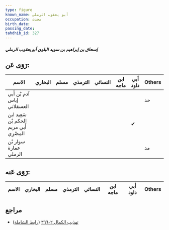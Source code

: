 ```yaml
---
type: figure
known_name: أبو يعقوب الرملي
occupation: محدث
birth_date:
passing_date:
tahdhib_id: 327
---
```

##### إسحاق بن إبراهيم بن سويد البلوي أبو يعقوب الرملي

## رَوَى عَن:
| الاسم                                    | البخاري | مسلم | الترمذي | النسائي | ابن ماجه | أبي داود | Others |
| ---------------------------------------- | ------- | ---- | ------- | ------- | -------- | -------- | ------ |
| آدم بْن أَبي إياس العسقلاني              |         |      |         |         |          |          | خد     |
| سَعِيد ابن الحكم بْن أَبي مريم المِصْرِي |         |      |         |         |          | ✔        |        |
| سوار بْن عمارة الرملي                    |         |      |         |         |          |          | مد     |
## رَوَى عَنه:
| الاسم | البخاري | مسلم | الترمذي | النسائي | ابن ماجه | أبي داود | Others |
| ----- | ------- | ---- | ------- | ------- | -------- | -------- | ------ |
## مراجع
- [تهذيب الكمال ٢-٣٦٦](obsidian://open?vault=Tahdhib-al-Kamal&file=Figures/٣٢٧-إسحاق%20بن%20إبراهيم%20بن%20سويد%20البلوي%20أبو%20يعقوب%20الرملي) ([رابط الشاملة](https://shamela.ws/book/3722/847))